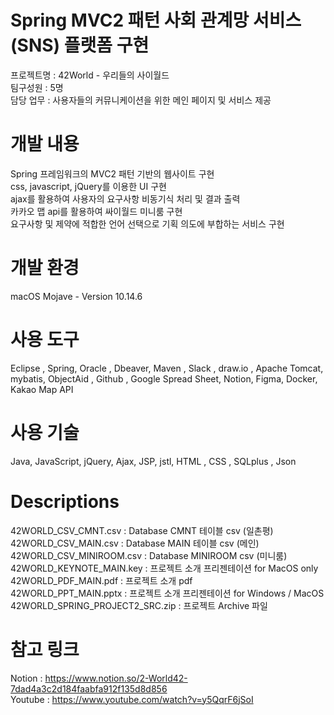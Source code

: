 # Spring MVC2 패턴 사회 관계망 서비스(SNS) 플랫폼 구현  
  프로젝트명 : 42World - 우리들의 사이월드   
  팀구성원 : 5명   
  담당 업무 : 사용자들의 커뮤니케이션을 위한 메인 페이지 및 서비스 제공   

# 개발 내용
  Spring 프레임워크의 MVC2 패턴 기반의 웹사이트 구현   
  css, javascript, jQuery를 이용한 UI 구현   
  ajax를 활용하여 사용자의 요구사항 비동기식 처리 및 결과 출력   
  카카오 맵 api를 활용하여 싸이월드 미니룸 구현   
  요구사항 및 제약에 적합한 언어 선택으로 기획 의도에 부합하는 서비스 구현   

# 개발 환경
  macOS Mojave - Version 10.14.6

# 사용 도구
  Eclipse , Spring, Oracle , Dbeaver, Maven , Slack , draw.io , Apache Tomcat,   
  mybatis, ObjectAid , Github , Google Spread Sheet, Notion, Figma, Docker, Kakao Map API  

# 사용 기술
  Java, JavaScript, jQuery, Ajax, JSP, jstl, HTML , CSS , SQLplus , Json

# Descriptions
  42WORLD_CSV_CMNT.csv : Database CMNT 테이블 csv (일촌평)   
  42WORLD_CSV_MAIN.csv : Database MAIN 테이블 csv (메인)   
  42WORLD_CSV_MINIROOM.csv : Database MINIROOM csv (미니룸)   
  42WORLD_KEYNOTE_MAIN.key : 프로젝트 소개 프리젠테이션 for MacOS only    
  42WORLD_PDF_MAIN.pdf : 프로젝트 소개 pdf   
  42WORLD_PPT_MAIN.pptx : 프로젝트 소개 프리젠테이션 for Windows / MacOS   
  42WORLD_SPRING_PROJECT2_SRC.zip : 프로젝트 Archive 파일   

# 참고 링크
  Notion : https://www.notion.so/2-World42-7dad4a3c2d184faabfa912f135d8d856   
  Youtube : https://www.youtube.com/watch?v=y5QqrF6jSoI
